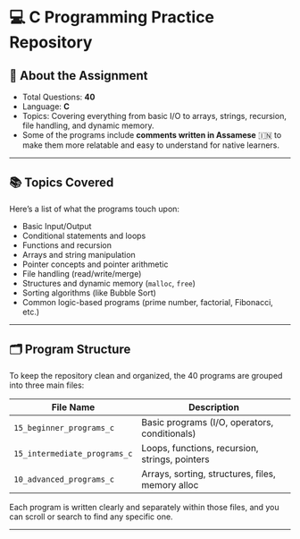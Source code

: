 # 💻 C Programming Practice Repository

## 🧾 About the Assignment

- Total Questions: **40**
- Language: **C**
- Topics: Covering everything from basic I/O to arrays, strings, recursion, file handling, and dynamic memory.
- Some of the programs include **comments written in Assamese** 🇮🇳 to make them more relatable and easy to understand for native learners.

---

## 📚 Topics Covered

Here’s a list of what the programs touch upon:

-  Basic Input/Output
-  Conditional statements and loops
-  Functions and recursion
-  Arrays and string manipulation
-  Pointer concepts and pointer arithmetic
-  File handling (read/write/merge)
-  Structures and dynamic memory (`malloc`, `free`)
-  Sorting algorithms (like Bubble Sort)
-  Common logic-based programs (prime number, factorial, Fibonacci, etc.)

---

## 🗂 Program Structure

To keep the repository clean and organized, the 40 programs are grouped into three main files:

| File Name                | Description                                      |
|--------------------------|--------------------------------------------------|
| `15_beginner_programs_c`    | Basic programs (I/O, operators, conditionals)    |
| `15_intermediate_programs_c`| Loops, functions, recursion, strings, pointers   |
| `10_advanced_programs_c`    | Arrays, sorting, structures, files, memory alloc |

Each program is written clearly and separately within those files, and you can scroll or search to find any specific one.

---

